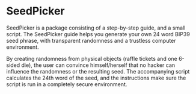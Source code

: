 # SeedPicker

SeedPicker is a package consisting of a step-by-step guide, and a small script. 
The SeedPicker guide helps you generate your own 24 word BIP39 seed phrase, with transparent randomness and a trustless computer environment. 

By creating randomness from physical objects (raffle tickets and one 6-sided die), the user can convince himself/herself that no hacker can influence the randomness or the resulting seed. 
The accompanying script calculates the 24th word of the seed, and the instructions make sure the script is run in a completely secure environment.

